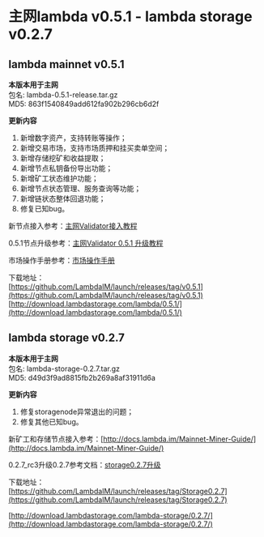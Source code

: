 # 主网lambda v0.5.1 - lambda storage v0.2.7

## lambda mainnet v0.5.1

**本版本用于主网**    
包名: lambda-0.5.1-release.tar.gz   
MD5: 863f1540849add612fa902b296cb6d2f  

**更新内容**   
1. 新增数字资产，支持转账等操作；  
2. 新增交易市场，支持市场质押和挂买卖单空间；  
3. 新增存储挖矿和收益提取；  
4. 新增节点私钥备份导出功能；  
5. 新增矿工状态维护功能；  
6. 新增节点状态管理、服务查询等功能；  
7. 新增链状态整体回退功能；  
8. 修复已知bug。  


新节点接入参考：[主网Validator接入教程](http://docs.lambda.im/Mainnet-Validator-Guide/)   

0.5.1节点升级参考：[主网Validator 0.5.1 升级教程](http://docs.lambda.im/Mainnet-Validator-Upgrade-Guide/)

市场操作手册参考：[市场操作手册](http://docs.lambda.im/Market-Delegate-Operation-Guide/)

下载地址：  
[https://github.com/LambdaIM/launch/releases/tag/v0.5.1](https://github.com/LambdaIM/launch/releases/tag/v0.5.1)  
[http://download.lambdastorage.com/lambda/0.5.1/](http://download.lambdastorage.com/lambda/0.5.1/)

## lambda storage v0.2.7

**本版本用于主网**    
包名: lambda-storage-0.2.7.tar.gz  
MD5: d49d3f9ad8815fb2b269a8af31911d6a

**更新内容**   
1. 修复storagenode异常退出的问题；  
2. 修复其他已知bug。  


新矿工和存储节点接入参考：[http://docs.lambda.im/Mainnet-Miner-Guide/](http://docs.lambda.im/Mainnet-Miner-Guide/)   

0.2.7_rc3升级0.2.7参考文档：[storage0.2.7升级](http://docs.lambda.im/Mainnet-Store-Upgrade/)  

下载地址：   
[https://github.com/LambdaIM/launch/releases/tag/Storage0.2.7](https://github.com/LambdaIM/launch/releases/tag/Storage0.2.7)

[http://download.lambdastorage.com/lambda-storage/0.2.7/](http://download.lambdastorage.com/lambda-storage/0.2.7/)